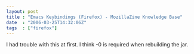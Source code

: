 ```yaml
---
layout: post
title : "Emacs Keybindings (Firefox) - MozillaZine Knowledge Base"
date  : "2006-03-25T14:32:06Z"
tags  : ["firefox"]
---
```

I had trouble with this at first.  I think -0 is required when rebuilding the jar.
